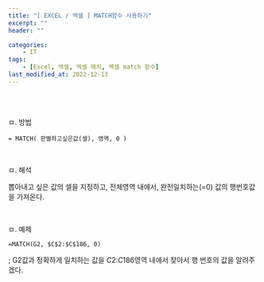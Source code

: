 ```yaml
---
title: "[ EXCEL / 엑셀 ] MATCH함수 사용하기"
excerpt: ""
header: ""

categories:
    - IT
tags:
    - [Excel, 엑셀, 엑셀 매치, 엑셀 match 함수]
last_modified_at: 2022-12-13
---
```

<br><br>


ㅁ. 방법
```
= MATCH( 판별하고싶은값(셀), 영역, 0 )
```

<br>

ㅁ. 해석

뽑아내고 싶은 값의 셀을 지정하고, 전체영역 내에서, 완전일치하는(=0) 값의 행번호값을 가져온다.

<br>

ㅁ. 예제
```
=MATCH(G2, $C$2:$C$186, 0)
```
; G2값과 정확하게 일치하는 값을 $C$2:$C$186영역 내에서 찾아서 행 번호의 값을 알려주겠다.
